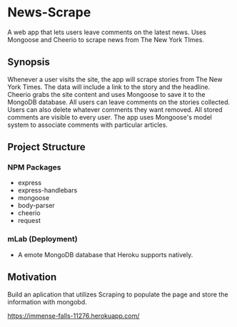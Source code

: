 # News-Scrape
A web app that lets users leave comments on the latest news. Uses Mongoose and Cheerio to scrape news from The New York TImes.

## Synopsis

Whenever a user visits the site, the app will scrape stories from The New York Times. The data will  include a link to the story and the headline.
Cheerio grabs the site content and uses Mongoose to save it to the MongoDB database.
All users can leave comments on the stories collected. Users can also delete whatever comments they want removed. All stored comments are visible to every user. The app uses Mongoose's model system to associate comments with particular articles.

## Project Structure

### NPM Packages  

  * express
  * express-handlebars
  * mongoose
  * body-parser
  * cheerio
  * request

### mLab (Deployment)

  * A emote MongoDB database that Heroku supports natively. 
  
## Motivation

Build an aplication that utilizes Scraping to populate the page and store the information with mongobd.

https://immense-falls-11276.herokuapp.com/
